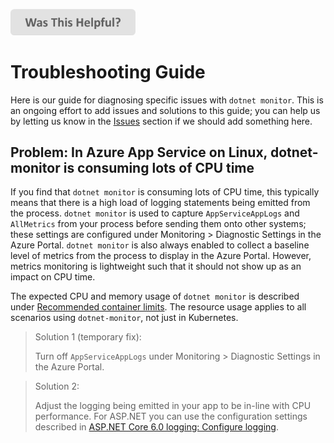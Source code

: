 
[<img src=/images/WasThisHelpful.png width="200"/>](https://www.research.net/r/DGDQWXH?src=documentation%2Ftroubleshooting)

# Troubleshooting Guide

Here is our guide for diagnosing specific issues with `dotnet monitor`. This is an ongoing effort to add issues and solutions to this guide; you can help us by letting us know in the [Issues](https://github.com/dotnet/dotnet-monitor/issues) section if we should add something here.

## Problem: In Azure App Service on Linux, dotnet-monitor is consuming lots of CPU time

If you find that `dotnet monitor` is consuming lots of CPU time, this typically means that there is a high load of logging statements being emitted from the process. `dotnet monitor` is used to capture `AppServiceAppLogs` and `AllMetrics` from your process before sending them onto other systems; these settings are configured under Monitoring > Diagnostic Settings in the Azure Portal. `dotnet monitor` is also always enabled to collect a baseline level of metrics from the process to display in the Azure Portal. However, metrics monitoring is lightweight such that it should not show up as an impact on CPU time.

The expected CPU and memory usage of `dotnet monitor` is described under [Recommended container limits](./kubernetes.md#recommended-container-limits). The resource usage applies to all scenarios using `dotnet-monitor`, not just in Kubernetes.

> Solution 1 (temporary fix):
>
> Turn off `AppServiceAppLogs` under Monitoring > Diagnostic Settings in the Azure Portal.

> Solution 2:
>
> Adjust the logging being emitted in your app to be in-line with CPU performance.
> For ASP.NET you can use the configuration settings described in [ASP.NET Core 6.0 logging: Configure logging](https://docs.microsoft.com/en-us/aspnet/core/fundamentals/logging/?view=aspnetcore-6.0#configure-logging).
